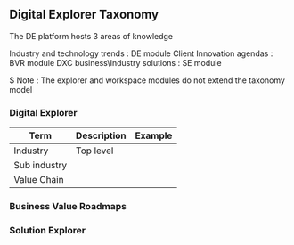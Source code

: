 ## Digital Explorer Taxonomy

The DE platform hosts 3 areas of knowledge

Industry and technology trends : DE module 
Client Innovation agendas : BVR module
DXC business\Industry solutions : SE module

$ Note : The explorer and workspace modules do not extend the taxonomy model


### Digital Explorer 
|Term |Description|Example
|-----|-----------|-------
|Industry|Top level | |
|Sub industry| | |
|Value Chain| | |


### Business Value Roadmaps


### Solution Explorer